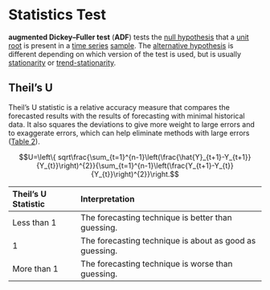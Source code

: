 # Statistics Test

**augmented Dickey–Fuller test** \(**ADF**\) tests the [null hypothesis](https://en.wikipedia.org/wiki/Null_hypothesis) that a [unit root](https://en.wikipedia.org/wiki/Unit_root) is present in a [time series](https://en.wikipedia.org/wiki/Time_series) [sample](https://en.wikipedia.org/wiki/Sample_%28statistics%29). The [alternative hypothesis](https://en.wikipedia.org/wiki/Alternative_hypothesis) is different depending on which version of the test is used, but is usually [stationarity](https://en.wikipedia.org/wiki/Stationarity_%28statistics%29) or [trend-stationarity](https://en.wikipedia.org/wiki/Trend-stationary_process).



## Theil’s U

Theil’s U statistic is a relative accuracy measure that compares the forecasted results with the results of forecasting with minimal historical data. It also squares the deviations to give more weight to large errors and to exaggerate errors, which can help eliminate methods with large errors \([Table 2](https://docs.oracle.com/cd/E40248_01/epm.1112/cb_statistical/ch07s02s03s04.html#terms1085662)\).

$$U=\left\{ sqrt\frac{\sum_{t=1}^{n-1}\left(\frac{\hat{Y}_{t+1}-Y_{t+1}}{Y_{t}}\right)^{2}}{\sum_{t=1}^{n-1}\left(\frac{Y_{t+1}-Y_{t}}{Y_{t}}\right)^{2}}\right.$$ 

| Theil’s U Statistic | Interpretation |
| :--- | :--- |
| Less than 1 | The forecasting technique is better than guessing. |
| 1 | The forecasting technique is about as good as guessing. |
| More than 1 | The forecasting technique is worse than guessing. |



